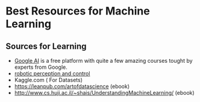 # Best Resources for Machine Learning 

## Sources for Learning
* [Google AI](https://ai.google/education/) is a free platform with quite a few amazing courses tought by experts from Google.
* [ robotic perception and control](https://github.com/google-research/tensor2robot) 
* Kaggle.com ( For Datasets)
* https://leanpub.com/artofdatascience  (ebook)
* http://www.cs.huji.ac.il/~shais/UnderstandingMachineLearning/  (ebook)
